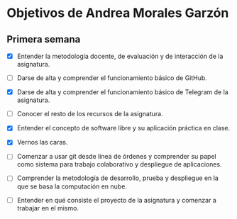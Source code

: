 # Objetivos de Andrea Morales Garzón
## Primera semana 

- [x] Entender la metodología docente, de evaluación y de interacción de la asignatura.
- [ ] Darse de alta y comprender el funcionamiento básico de GitHub.
- [x] Darse de alta y comprender el funcionamiento básico de Telegram de la asignatura.
- [ ] Conocer el resto de los recursos de la asignatura.
- [x] Entender el concepto de software libre y su aplicación práctica en clase.
- [x] Vernos las caras.
- [ ] Comenzar a usar git desde línea de órdenes y comprender su papel como sistema para trabajo colaborativo y despliegue de aplicaciones.
- [ ] Comprender la metodología de desarrollo, prueba y despliegue en la que se basa la computación en nube.
- [ ] Entender en qué consiste el proyecto de la asignatura y comenzar a trabajar en el mismo.





